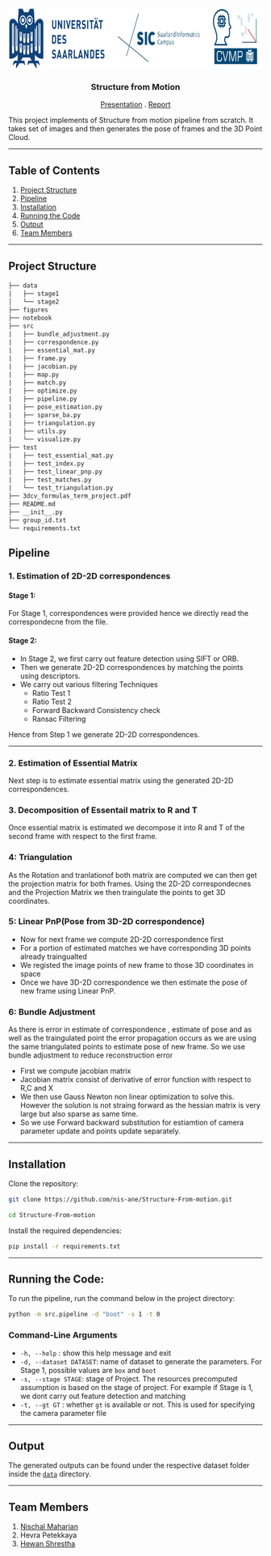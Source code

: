 
<!-- PROJECT LOGO -->
<br />
<div align="center">
  <a href=https://github.com/nis-ane/Structure-From-Motion">
    <img src="figures/banner.png" alt="Logo" width="800" height="120">
  </a>

  <h3 align="center">Structure from Motion</h3>

  <p align="center">
    <a href="https://docs.google.com/presentation/d/16j4EOtrAW0P2WsVtkxl3FyqDBXDBwdE-QyWcZeNN2XI/edit">Presentation</a>
    .
    <a href="/3dcv_formulas_term_project.pdf">Report</a>
  </p>
</div>


<!--
This project is done as a part of Course:3D computer Vision. 
-->
This project implements of Structure from motion pipeline from scratch. It takes set of images and then generates the pose of frames and the 3D Point Cloud.

---

<!-- TABLE OF CONTENTS -->
## **Table of Contents**
1. [Project Structure](#project-structure)
2. [Pipeline](#pipeline)
3. [Installation](#installation)
4. [Running the Code](#running-the-code)
5. [Output](#output)
6. [Team Members](#team-members)

---

## Project Structure
```
├── data
|   ├── stage1
│   └── stage2
├── figures
├── notebook
├── src
|   ├── bundle_adjustment.py
|   ├── correspondence.py
|   ├── essential_mat.py
|   ├── frame.py
|   ├── jacobian.py
|   ├── map.py
|   ├── match.py
|   ├── optimize.py
|   ├── pipeline.py
|   ├── pose_estimation.py
|   ├── sparse_ba.py
|   ├── triangulation.py
|   ├── utils.py
|   └── visualize.py
├── test
|   ├── test_essential_mat.py
|   ├── test_index.py
|   ├── test_linear_pnp.py
|   ├── test_matches.py
|   └── test_triangulation.py
├── 3dcv_formulas_term_project.pdf
├── README.md
├── __init__.py
├── group_id.txt
└── requirements.txt
```

## Pipeline
### 1. Estimation of 2D-2D correspondences
#### Stage 1:
For Stage 1, correspondences were provided hence we directly read the correspondecne from the file.

#### Stage 2:
- In Stage 2, we first carry out feature detection using SIFT or ORB.
- Then we generate 2D-2D correspondences by matching the points using descriptors.
- We carry out various filtering Techniques
    - Ratio Test 1
    - Ratio Test 2
    - Forward Backward Consistency check
    - Ransac Filtering

Hence from Step 1 we generate 2D-2D correspondences.

---

### 2. Estimation of Essential Matrix
Next step is to estimate essential matrix using the generated 2D-2D correspondences.

### 3. Decomposition of Essentail matrix to R and T
Once essential matrix is estimated we decompose it into R and T of the second frame with respect to the first frame.

### 4: Triangulation
As the Rotation and tranlationof both matrix are computed we can then get the projection matrix for both frames. Using the 2D-2D correspondecnes and the Projection Matrix we then traingulate the points to get 3D coordinates.

### 5: Linear PnP(Pose from 3D-2D correspondence)
- Now for next frame we compute 2D-2D correspondence first
- For a portion of estimated matches we have corresponding 3D points already traingualted
- We registed the image points of new frame to those 3D coordinates in space
- Once we have 3D-2D correspondence we then estimate the pose of new frame using Linear PnP.

### 6: Bundle Adjustment
As there is error in estimate of correspondence , estimate of pose and as well as the traingulated point the error propagation occurs as we are using the same triangulated points to estimate pose of new frame. So we use bundle adjustment to reduce reconstruction error
- First we compute jacobian matrix
- Jacobian matrix consist of derivative of error function with respect to R,C and X
- We then use Gauss Newton non linear optimization to solve this. However the solution is not straing forward as the hessian matrix is very large but also sparse as same time.
- So we use Forward backward substitution for estiamtion of camera parameter update and points update separately.

---

## Installation

Clone the repository:
```bash
git clone https://github.com/nis-ane/Structure-From-motion.git
```
```bash
cd Structure-From-motion
```

Install the required dependencies:
```bash
pip install -r requirements.txt
```

---

## Running the Code:
To run the pipeline, run the command below in the project directory:
```bash
python -m src.pipeline -d "boot" -s 1 -t 0
```

### Command-Line Arguments
- `-h, --help`            : show this help message and exit
- `-d, --dataset DATASET`:
                        name of dataset to generate the parameters. For Stage 1, possible values are `box` and `boot`
-  `-s, --stage STAGE`:
                        stage of Project. The resources precomputed assumption is based on the stage of project. For example if Stage is 1, we dont carry out feature detection and matching
-  `-t, --gt GT` :         whether `gt` is available or not. This is used for specifying the camera parameter file

---

## Output

The generated outputs can be found under the respective dataset folder inside the [`data`](data/) directory.

---

## Team Members
1. [Nischal Maharjan](https://www.nischalmaharjan.info.np/)
2. Hevra Petekkaya
3. [Hewan Shrestha](https://hewanshrestha.github.io/)
